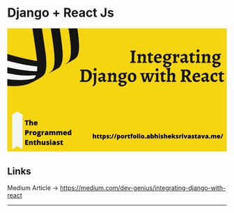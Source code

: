 # Django + React Js


<img src="./cover.png"/>

## Links

Medium Article -> <a href="https://medium.com/dev-genius/integrating-django-with-react-ff596e764bdc">https://medium.com/dev-genius/integrating-django-with-react<a/>
  
  ***
